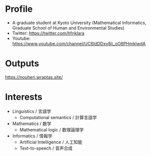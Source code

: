 # Profile
- A graduate student at Kyoto University (Mathematical Informatics, Graduate School of Human and Environmental Studies)
- Twitter: https://twitter.com/hfnklara
- Youtube: https://www.youtube.com/channel/UC6IdDDxv8ii_oO8PHmklwdA

# Outputs
https://nouheri.wraptas.site/

# Interests
- Linguistics / 言語学
  - Computational semantics / 計算言語学
- Mathematics / 数学
  - Mathematical logic / 数理論理学
- Informatics / 情報学
  - Artificial Intelligence / 人工知能
  - Text-to-speech / 音声合成
